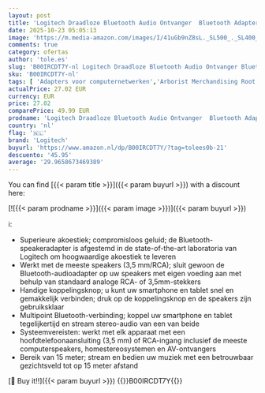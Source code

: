 ```yaml
---
layout: post
title: 'Logitech Draadloze Bluetooth Audio Ontvanger  Bluetooth Adapter voor PC/Mac/Smartphone/Tablet/AV Receiver  3.5mm Audio en RCA Output naar Speakers  One-Push Pairing Knop - Zwart/Blauw'
date: 2025-10-23 05:05:13
image: 'https://m.media-amazon.com/images/I/41uGb9nZ8sL._SL500_._SL400_.jpg'
comments: true
category: ofertas
author: 'tole.es'
slug: 'B00IRCDT7Y-nl Logitech Draadloze Bluetooth Audio Ontvanger Bluetooth...'
sku: 'B00IRCDT7Y-nl'
tags: [ 'Adapters voor computernetwerken','Arborist Merchandising Root','Audio','Bluetoothadapters','Computers, onderdelen & accessoires','Elektronica','Netwerkapparaten','Self Service','Special Features Stores','be0c145d-645e-47ab-b638-53e8112e3d67_0','be0c145d-645e-47ab-b638-53e8112e3d67_8201','logitech','🇳🇱', ]
actualPrice: 27.02 EUR
currency: EUR
price: 27.02
comparePrice: 49.99 EUR
prodname: 'Logitech Draadloze Bluetooth Audio Ontvanger  Bluetooth Adapter voor PC/Mac/Smartphone/Tablet/AV Receiver  3.5mm Audio en RCA Output naar Speakers  One-Push Pairing Knop - Zwart/Blauw'
country: 'nl'
flag: '🇳🇱'
brand: 'Logitech'
buyurl: 'https://www.amazon.nl/dp/B00IRCDT7Y/?tag=tolees0b-21'
descuento: '45.95'
average: '29.9658673469389'
---
```


You can find [{{< param title >}}]({{< param buyurl >}}) with a discount here:

[![{{< param prodname >}}]({{< param image >}})]({{< param buyurl >}})

ℹ️:

- Superieure akoestiek; compromisloos geluid; de Bluetooth-speakeradapter is afgestemd in de state-of-the-art laboratoria van Logitech om hoogwaardige akoestiek te leveren
- Werkt met de meeste speakers (3,5 mm/RCA); sluit gewoon de Bluetooth-audioadapter op uw speakers met eigen voeding aan met behulp van standaard analoge RCA- of 3,5mm-stekkers
- Handige koppelingsknop; u kunt uw smartphone en tablet snel en gemakkelijk verbinden; druk op de koppelingsknop en de speakers zijn gebruiksklaar
- Multipoint Bluetooth-verbinding; koppel uw smartphone en tablet tegelijkertijd en stream stereo-audio van een van beide
- Systeemvereisten: werkt met elk apparaat met een hoofdtelefoonaansluiting (3,5 mm) of RCA-ingang inclusief de meeste computerspeakers, homestereosystemen en AV-ontvangers
- Bereik van 15 meter; stream en bedien uw muziek met een betrouwbaar gezichtsveld tot op 15 meter afstand

[🛒 Buy it!!]({{< param buyurl >}})
{{<world>}}B00IRCDT7Y{{</world>}}
